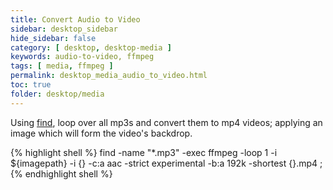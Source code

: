 ```yaml
---
title: Convert Audio to Video
sidebar: desktop_sidebar
hide_sidebar: false
category: [ desktop, desktop-media ]
keywords: audio-to-video, ffmpeg
tags: [ media, ffmpeg ]
permalink: desktop_media_audio_to_video.html
toc: true
folder: desktop/media
---
```


Using [find](/shell_find.html), loop over all mp3s and convert them to mp4 videos; applying an image which will form the video's backdrop.

{% highlight shell %}
find -name "*.mp3" -exec ffmpeg -loop 1 -i ${imagepath} -i {} -c:a aac -strict experimental -b:a 192k -shortest {}.mp4 \;
{% endhighlight shell %}
